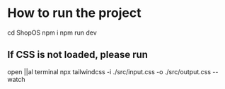 # How to run the project
  cd ShopOS
  npm i
  npm run dev

## If CSS is not loaded, please run
  open ||al terminal
  npx tailwindcss -i ./src/input.css -o ./src/output.css --watch



